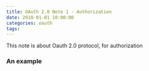 ```yaml
---
title: OAuth 2.0 Note 1 - Authorization
date: 2018-01-01 18:00:00
categories: oauth 
tags:
---
```

This note is about Oauth 2.0 protocol, for authorization 
<!-- more -->
### An example
